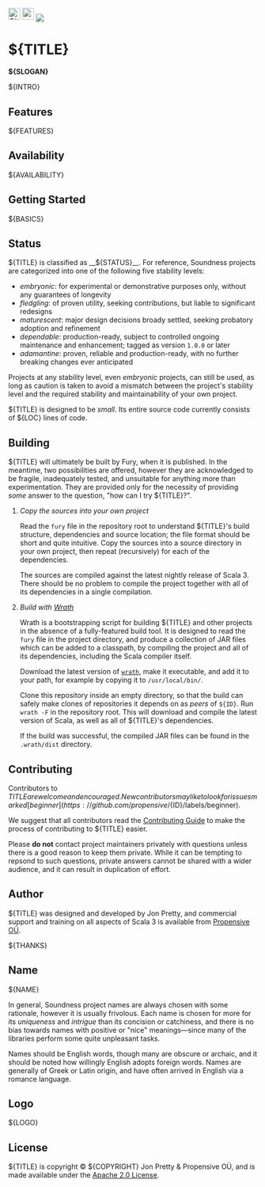 [<img alt="GitHub Workflow" src="https://img.shields.io/github/actions/workflow/status/propensive/${ID}/main.yml?style=for-the-badge" height="24">](https://github.com/propensive/${ID}/actions)
[<img src="https://img.shields.io/discord/633198088311537684?color=8899f7&label=DISCORD&style=for-the-badge" height="24">](https://discord.gg/MBUrkTgMnA)
<img src="/doc/images/github.png" valign="middle">

# ${TITLE}

__${SLOGAN}__

${INTRO}

## Features

${FEATURES}

## Availability

${AVAILABILITY}

## Getting Started

${BASICS}

## Status

${TITLE} is classified as __${STATUS}__. For reference, Soundness projects are
categorized into one of the following five stability levels:

- _embryonic_: for experimental or demonstrative purposes only, without any guarantees of longevity
- _fledgling_: of proven utility, seeking contributions, but liable to significant redesigns
- _maturescent_: major design decisions broady settled, seeking probatory adoption and refinement
- _dependable_: production-ready, subject to controlled ongoing maintenance and enhancement; tagged as version `1.0.0` or later
- _adamantine_: proven, reliable and production-ready, with no further breaking changes ever anticipated

Projects at any stability level, even _embryonic_ projects, can still be used,
as long as caution is taken to avoid a mismatch between the project's stability
level and the required stability and maintainability of your own project.

${TITLE} is designed to be _small_. Its entire source code currently consists
of ${LOC} lines of code.

## Building

${TITLE} will ultimately be built by Fury, when it is published. In the
meantime, two possibilities are offered, however they are acknowledged to be
fragile, inadequately tested, and unsuitable for anything more than
experimentation. They are provided only for the necessity of providing _some_
answer to the question, "how can I try ${TITLE}?".

1. *Copy the sources into your own project*
   
   Read the `fury` file in the repository root to understand ${TITLE}'s build
   structure, dependencies and source location; the file format should be short
   and quite intuitive. Copy the sources into a source directory in your own
   project, then repeat (recursively) for each of the dependencies.

   The sources are compiled against the latest nightly release of Scala 3.
   There should be no problem to compile the project together with all of its
   dependencies in a single compilation.

2. *Build with [Wrath](https://github.com/propensive/wrath/)*

   Wrath is a bootstrapping script for building ${TITLE} and other projects in
   the absence of a fully-featured build tool. It is designed to read the `fury`
   file in the project directory, and produce a collection of JAR files which can
   be added to a classpath, by compiling the project and all of its dependencies,
   including the Scala compiler itself.
   
   Download the latest version of
   [`wrath`](https://github.com/propensive/wrath/releases/latest), make it
   executable, and add it to your path, for example by copying it to
   `/usr/local/bin/`.

   Clone this repository inside an empty directory, so that the build can
   safely make clones of repositories it depends on as _peers_ of `${ID}`.
   Run `wrath -F` in the repository root. This will download and compile the
   latest version of Scala, as well as all of ${TITLE}'s dependencies.

   If the build was successful, the compiled JAR files can be found in the
   `.wrath/dist` directory.

## Contributing

Contributors to ${TITLE} are welcome and encouraged. New contributors may like
to look for issues marked
[beginner](https://github.com/propensive/${ID}/labels/beginner).

We suggest that all contributors read the [Contributing
Guide](/contributing.md) to make the process of contributing to ${TITLE}
easier.

Please __do not__ contact project maintainers privately with questions unless
there is a good reason to keep them private. While it can be tempting to
repsond to such questions, private answers cannot be shared with a wider
audience, and it can result in duplication of effort.

## Author

${TITLE} was designed and developed by Jon Pretty, and commercial support and
training on all aspects of Scala 3 is available from [Propensive
O&Uuml;](https://propensive.com/).

${THANKS}

## Name

${NAME}

In general, Soundness project names are always chosen with some rationale,
however it is usually frivolous. Each name is chosen for more for its
_uniqueness_ and _intrigue_ than its concision or catchiness, and there is no
bias towards names with positive or "nice" meanings—since many of the libraries
perform some quite unpleasant tasks.

Names should be English words, though many are obscure or archaic, and it
should be noted how willingly English adopts foreign words. Names are generally
of Greek or Latin origin, and have often arrived in English via a romance
language.

## Logo

${LOGO}

## License

${TITLE} is copyright &copy; ${COPYRIGHT} Jon Pretty & Propensive O&Uuml;, and
is made available under the [Apache 2.0 License](/license.md).


